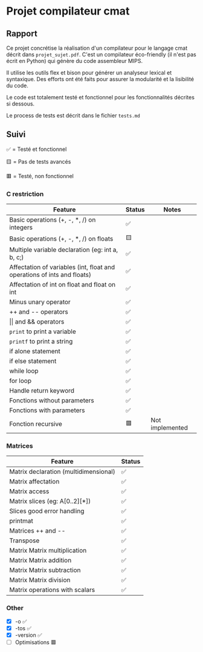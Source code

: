 # Projet compilateur cmat
## Rapport
Ce projet concrétise la réalisation d'un compilateur pour le langage cmat décrit dans `projet_sujet.pdf`.
C'est un compilateur éco-friendly (il n'est pas écrit en Python) qui génère du code assembleur MIPS. 

Il utilise les outils flex et bison pour générer un analyseur lexical et syntaxique. 
Des efforts ont été faits pour assurer la modularité et la lisibilité du code. 

Le code est totalement testé et fonctionnel pour les fonctionnalités décrites si dessous.

Le process de tests est décrit dans le fichier `tests.md`

## Suivi

✅ = Testé et fonctionnel

🟨 = Pas de tests avancés

🟥 = Testé, non fonctionnel

### C restriction
| Feature | Status | Notes |
|---------|--------|-------|
| Basic operations (+, -, *, /) on integers | ✅ | |
| Basic operations (+, -, *, /) on floats | 🟨 | |
| Multiple variable declaration (eg: int a, b, c;) | ✅ | |
| Affectation of variables (int, float and operations of ints and floats) | ✅ | |
| Affectation of int on float and float on int | ✅ | |
| Minus unary operator | ✅ | |
| ++ and -- operators | ✅ | |
| \|\| and && operators | ✅ | |
| `print` to print a variable | ✅ | |
| `printf` to print a string | ✅ | |
| if alone statement | ✅ | |
| if else statement | ✅ | |
| while loop | ✅ | |
| for loop | ✅ |  |
| Handle return keyword | ✅ | |
| Fonctions without parameters | ✅ | |
| Fonctions with parameters | ✅ | |
| Fonction recursive |🟥 | Not implemented |


### Matrices

| Feature | Status |
|---------|--------|
| Matrix declaration (multidimensional) | ✅ 
| Matrix affectation | ✅ 
| Matrix access | ✅ 
| Matrix slices (eg: A[0..2][*]) | ✅ |
| Slices good error handling |✅ 
| printmat | ✅ 
| Matrices ++ and -- | ✅ 
| Transpose |✅ 
| Matrix Matrix multiplication | ✅ 
| Matrix Matrix addition | ✅ 
| Matrix Matrix subtraction | ✅ 
| Matrix Matrix division | ✅ 
| Matrix operations with scalars |✅ 

### Other

- [x] -o ✅
- [x] -tos ✅
- [x] -version ✅
- [ ] Optimisations 🟥